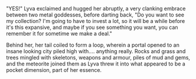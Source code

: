 "YES!" Lyva exclaimed and hugged her abruptly, a very clanking embrace between two metal goddesses, before darting back, "Do you want to see my collection? I'm going to have to invest a lot, so it will be a while before it's this expansive, and maybe if you see something you want, you can remember it for sometime we make a deal."    

Behind her, her tail coiled to form a loop, wherein a portal opened to an insane looking city piled high with.... anything really. Rocks and grass and trees mingled with skeletons, weapons and armour, piles of mud and gems, and the meteorite joined them as Lyva threw it into what appeared to be a pocket dimension, part of her essence.